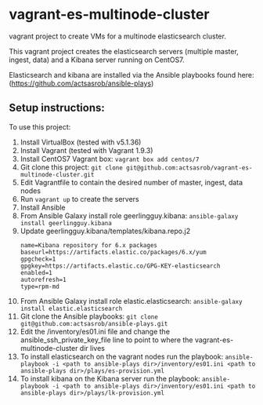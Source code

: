 # vagrant-es-multinode-cluster
vagrant project to create VMs for a multinode elasticsearch cluster.

This vagrant project creates the elasticsearch servers (multiple master, ingest, data) and a Kibana server running on CentOS7.

Elasticsearch and kibana are installed via the Ansible playbooks found here: (https://github.com/actsasrob/ansible-plays)


## Setup instructions:
To use this project:
1. Install VirtualBox (tested with v5.1.36)
1. Install Vagrant (tested with Vagrant 1.9.3)
1. Install CentOS7 Vagrant box: `vagrant box add centos/7`
1. Git clone this project: `git clone git@github.com:actsasrob/vagrant-es-multinode-cluster.git`
1. Edit Vagrantfile to contain the desired number of master, ingest, data nodes
1. Run `vagrant up` to create the servers
1. Install Ansible
1. From Ansible Galaxy install role geerlingguy.kibana: `ansible-galaxy install geerlingguy.kibana`
1. Update geerlingguy.kibana/templates/kibana.repo.j2
    ```[kibana-6.x]
    name=Kibana repository for 6.x packages
    baseurl=https://artifacts.elastic.co/packages/6.x/yum
    gpgcheck=1
    gpgkey=https://artifacts.elastic.co/GPG-KEY-elasticsearch
    enabled=1
    autorefresh=1
    type=rpm-md
    ```
1. From Ansible Galaxy install role elastic.elasticsearch: `ansible-galaxy install elastic.elasticsearch`
1. Git clone the Ansible playbooks: `git clone git@github.com:actsasrob/ansible-plays.git` 
1. Edit the <path to ansible-plays dir>/inventory/es01.ini file and change the ansible_ssh_private_key_file line to point to where the vagrant-es-multinode-cluster dir lives
1. To install elasticsearch on the vagrant nodes run the playbook:  `ansible-playbook -i <path to ansible-plays dir>/inventory/es01.ini <path to ansible-plays dir>/plays/es-provision.yml`
1. To install kibana on the Kibana server run the playbook: `ansible-playbook -i <path to ansible-plays dir>/inventory/es01.ini <path to ansible-plays dir>/plays/lk-provision.yml`
